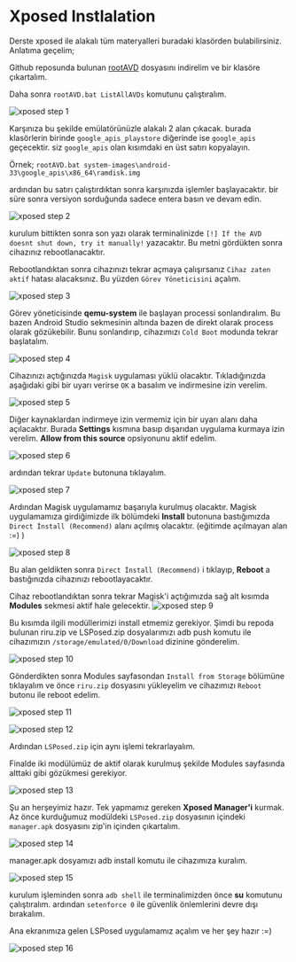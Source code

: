 # Xposed Instlalation

Derste xposed ile alakalı tüm materyalleri buradaki klasörden bulabilirsiniz. Anlatıma geçelim;

Github reposunda bulunan  [rootAVD](https://github.com/Ahmeth4n/sibervatan-mobile-lab/tree/main/rootAVD) dosyasını indirelim ve bir klasöre çıkartalım.

Daha sonra `rootAVD.bat ListAllAVDs` komutunu çalıştıralım.

![xposed step 1](https://github.com/Ahmeth4n/sibervatan-mobile-lab/blob/main/xposed-installation/commands1.PNG?raw=true)

Karşınıza bu şekilde emülatörünüzle alakalı 2 alan çıkacak. burada klasörlerin birinde `google_apis_playstore` diğerinde ise `google_apis` geçecektir. siz `google_apis` olan kısımdaki en üst satırı kopyalayın.

Örnek; `rootAVD.bat system-images\android-33\google_apis\x86_64\ramdisk.img`

ardından bu satırı çalıştırdıktan sonra karşınızda işlemler başlayacaktır. bir süre sonra versiyon sorduğunda sadece entera basın ve devam edin.

![xposed step 2](https://github.com/Ahmeth4n/sibervatan-mobile-lab/blob/main/xposed-installation/commands2.png?raw=true)

kurulum bittikten sonra son yazı olarak terminalinizde `[!] If the AVD doesnt shut down, try it manually!` yazacaktır. Bu metni gördükten sonra cihazınız rebootlanacaktır.

Rebootlandıktan sonra cihazınızı tekrar açmaya çalışırsanız `Cihaz zaten aktif` hatası alacaksınız. Bu yüzden `Görev Yöneticisini` açalım.


![xposed step 3](https://github.com/Ahmeth4n/sibervatan-mobile-lab/blob/main/xposed-installation/commands4.png?raw=true)

Görev yöneticisinde **qemu-system** ile başlayan processi sonlandıralım. Bu bazen Android Studio sekmesinin altında bazen de direkt olarak process olarak gözükebilir. Bunu sonlandırıp, cihazımızı `Cold Boot` modunda tekrar başlatalım.

![xposed step 4](https://github.com/Ahmeth4n/sibervatan-mobile-lab/blob/main/xposed-installation/commands3.png?raw=true)

Cihazınızı açtığınızda `Magisk` uygulaması yüklü olacaktır. Tıkladığınızda aşağıdaki gibi bir uyarı verirse `OK` a basalım ve indirmesine izin verelim.

![xposed step 5](https://github.com/Ahmeth4n/sibervatan-mobile-lab/blob/main/xposed-installation/commands5.png?raw=true)

Diğer kaynaklardan indirmeye izin vermemiz için bir uyarı alanı daha açılacaktır. Burada **Settings** kısmına basıp dışarıdan uygulama kurmaya izin verelim. 
**Allow from this source** opsiyonunu aktif edelim.

![xposed step 6](https://github.com/Ahmeth4n/sibervatan-mobile-lab/blob/main/xposed-installation/commands6.png?raw=true)

ardından tekrar `Update` butonuna tıklayalım.

![xposed step 7](https://github.com/Ahmeth4n/sibervatan-mobile-lab/blob/main/xposed-installation/commands7.png?raw=true)

Ardından Magisk uygulamamız başarıyla kurulmuş olacaktır. Magisk uygulamamıza girdiğimizde ilk bölümdeki **Install** butonuna bastığımızda `Direct İnstall (Recommend)` alanı açılmış olacaktır. (eğitimde açılmayan alan :=) )

![xposed step 8](https://github.com/Ahmeth4n/sibervatan-mobile-lab/blob/main/xposed-installation/commands8.png?raw=true)

Bu alan geldikten sonra `Direct İnstall (Recommend)` i tıklayıp, **Reboot** a bastığınızda cihazınızı rebootlayacaktır.

Cihaz rebootlandıktan sonra tekrar Magisk'i açtığımızda sağ alt kısımda **Modules** sekmesi aktif hale gelecektir.
![xposed step 9](https://github.com/Ahmeth4n/sibervatan-mobile-lab/blob/main/xposed-installation/commands15.png?raw=true)

Bu kısımda ilgili modüllerimizi install etmemiz gerekiyor. Şimdi bu repoda bulunan riru.zip ve LSPosed.zip dosyalarımızı adb push komutu ile cihazımızın `/storage/emulated/0/Download` dizinine gönderelim.

![xposed step 10](https://github.com/Ahmeth4n/sibervatan-mobile-lab/blob/main/xposed-installation/commands9.png?raw=true)

Gönderdikten sonra Modules sayfasondan `Install from Storage` bölümüne tıklayalım ve önce `riru.zip` dosyasını yükleyelim ve cihazımızı `Reboot` butonu ile reboot edelim.

![xposed step 11](https://github.com/Ahmeth4n/sibervatan-mobile-lab/blob/main/xposed-installation/commands10.png?raw=true)

![xposed step 12](https://github.com/Ahmeth4n/sibervatan-mobile-lab/blob/main/xposed-installation/commands11.png?raw=true)


Ardından `LSPosed.zip` için aynı işlemi tekrarlayalım.

Finalde iki modülümüz de aktif olarak kurulmuş şekilde Modules sayfasında alttaki gibi gözükmesi gerekiyor.

![xposed step 13](https://github.com/Ahmeth4n/sibervatan-mobile-lab/blob/main/xposed-installation/commands12.png?raw=true)

Şu an herşeyimiz hazır. Tek yapmamız gereken **Xposed Manager'i** kurmak. Az önce kurduğumuz modüldeki `LSPosed.zip` dosyasının içindeki `manager.apk` dosyasını zip'in içinden çıkartalım.

![xposed step 14](https://github.com/Ahmeth4n/sibervatan-mobile-lab/blob/main/xposed-installation/commands13.png?raw=true)


manager.apk dosyamızı adb install komutu ile cihazımıza kuralım.

![xposed step 15](https://github.com/Ahmeth4n/sibervatan-mobile-lab/blob/main/xposed-installation/commands14.png?raw=true)

kurulum işleminden sonra `adb shell` ile terminalimizden önce **su** komutunu çalıştıralım. ardından `setenforce 0` ile güvenlik önlemlerini devre dışı bırakalım.

Ana ekranımıza gelen LSPosed uygulamamız açalım ve her şey hazır :=)

![xposed step 16](https://github.com/Ahmeth4n/sibervatan-mobile-lab/blob/main/xposed-installation/commands16.png?raw=true)

